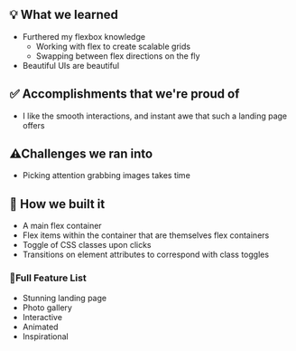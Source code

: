 ## 💡 What we learned

- Furthered my flexbox knowledge
  - Working with flex to create scalable grids
  - Swapping between flex directions on the fly
- Beautiful UIs are beautiful

## ✅ Accomplishments that we're proud of

- I like the smooth interactions, and instant awe that such a landing page offers

## ⚠Challenges we ran into

- Picking attention grabbing images takes time

## 🚧 How we built it

- A main flex container
- Flex items within the container that are themselves flex containers
- Toggle of CSS classes upon clicks
- Transitions on element attributes to correspond with class toggles

### 💎Full Feature List

- Stunning landing page
- Photo gallery
- Interactive
- Animated
- Inspirational
